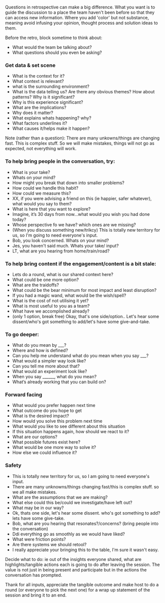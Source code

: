 
Questions in retrospective can make a big difference. What you want is to guide the discussion to a place the team haven't been before so that they can access new information. Where you add 'color' but not substance, meaning avoid infusing your opinion, thought process and solution ideas to them.

Before the retro, block sometime to think about: 
* What would the team be talking about?
* What questions should you even be asking?

### Get data & set scene

* What is the context for it?
* What context is relevant?
* what is the surrounding environment?
* What is the data telling us? Are there any obvious themes? How about patterns? Why is it significant?
* Why is this experience significant?
* What are the implications?
* Why does it matter?
* What explains whats happening? why?
* What factors underlines it?
* What causes it/helps make it happen?

Note (rather than a question): There are many unkowns/things are changing fast. This is complex stuff. So we will make mistakes, things will not go as expected, not everything will work.

### To help bring people in the conversation, try:
* What is your take?
* Whats on your mind?
* How might you break that down into smaller problems?
* How could we handle this habit?
* How could we measure this?
* XX, if you were advising a friend on this (ie happier, safer whatever), what would you say to them?
* What is here that you want to explore?
* Imagine, it’s 30 days from now…what would you wish you had done today?
* Whose perspective fo we have? which ones are we missing?
* (When you discuss something new/trikcy) This is totally new territory for us, so I'm going to need everyone's input.
* Bob, you look concerned. Whats on your mind?
* Jes, you haven't said much. Whats your take/ input?
* LT, what are you hearing from home/train/road? 

### To help bring content if the engagement/content is a bit stale:
* Lets do a round, what is our shared context here?
* What could be one more option?
* What are the traidoffs?
* What could be the bear minimum for most impact and least disruption?
* If you had a magic wand, what would be the wish/spell?
* What is the cost of not utilising it yet?
* What is most useful to you as a team?
* What have we accomplished already?
* (only 1 option, break free) Okay, that's one side/option.. Let's hear some dissent/who's got something to add/let's have some give-and-take.

### To go deeper:
* What do you mean by ___?
* Where and how is defined?
* Can you help me understand what do you mean when you say ___?
* What would a simpler way look like?
* Can you tell me more about that?
* What would an experiment look like?
* When you say ______, what do you mean?
* What’s already working that you can build on?

### Forward facing
* What would you prefer happen next time
* What outcome do you hope to get
* What is the desired impact?
* How would you solve this problem next time
* What would you like to see different about this situation
* If this situation happens again, how should we react to it?
* What are our options?
* What possible futures exist here?
* What would be one more way to solve it?
* How else we could influence it?

### Safety
* This is totally new territory for us, so I am going to need everyone's input.
* There are many unknowns/things changing fast/this is complex stuff. so we all make mistakes.
* What are the assumptions that we are making?
* What else could this be/could we investigate/have left out?
* What may be in our way?
* Ok, thats one side, let's hear some dissent. who's got something to add? lets have some give-take.
* Bob, what are you hearing that resonates?/concerns? (bring people into the conversation)
* Ddi everything go as smoothly as we would have liked?
* What were friction points?
* Are there systems we should retool?
* I really appreciate your bringing this to the table, I'm sure it wasn't easy.


Decide what to do: ie out of the insights everyone shared, what are highlights/tangible actions each is going to do after leaving the session. The value is not just in being present and participate but in the actions the conversation has prompted.

Thank for all inputs, appreciate the tangible outcome and make host to do a round (or everyone to pick the next one) for a wrap up statement of the session and bring it to an end.
